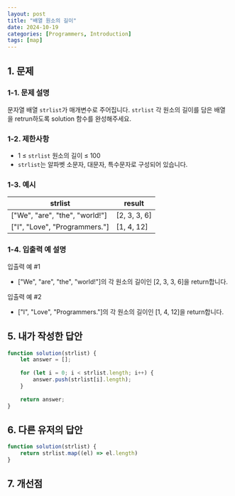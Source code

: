 ```yaml
---
layout: post
title: "배열 원소의 길이"
date: 2024-10-19
categories: [Programmers, Introduction]
tags: [map]
---
```


## 1. 문제
### 1-1. 문제 설명
문자열 배열 `strlist`가 매개변수로 주어집니다. `strlist` 각 원소의 길이를 담은 배열을 retrun하도록 solution 함수를 완성해주세요.

### 1-2. 제한사항
-   1 ≤  `strlist`  원소의 길이 ≤ 100
-   `strlist`는 알파벳 소문자, 대문자, 특수문자로 구성되어 있습니다.

### 1-3. 예시
<table>
  <thead>
    <tr>
      <th>strlist</th>
      <th>result</th>
    </tr>
  </thead>
  <tbody>
    <tr>
      <td>["We", "are", "the", "world!"]</td>
      <td>[2, 3, 3, 6]</td>
    </tr>
    <tr>
      <td>["I", "Love", "Programmers."]</td>
      <td>[1, 4, 12]</td>
    </tr>
  </tbody>
</table>

### 1-4. 입출력 예 설명
입출력 예 #1
-   ["We", "are", "the", "world!"]의 각 원소의 길이인 [2, 3, 3, 6]을 return합니다.

입출력 예 #2
-   ["I", "Love", "Programmers."]의 각 원소의 길이인 [1, 4, 12]을 return합니다.

## 5. 내가 작성한 답안
```javascript
function solution(strlist) {
    let answer = [];
    
    for (let i = 0; i < strlist.length; i++) {
        answer.push(strlist[i].length);
    }
    
    return answer;
}
```

## 6. 다른 유저의 답안
```javascript
function solution(strlist) {
    return strlist.map((el) => el.length)
}
```

## 7. 개선점